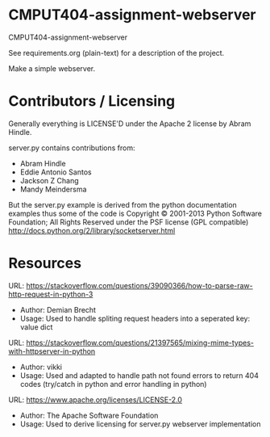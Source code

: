 CMPUT404-assignment-webserver
=============================

CMPUT404-assignment-webserver

See requirements.org (plain-text) for a description of the project.

Make a simple webserver.

Contributors / Licensing
========================

Generally everything is LICENSE'D under the Apache 2 license by Abram Hindle.

server.py contains contributions from:

* Abram Hindle
* Eddie Antonio Santos
* Jackson Z Chang
* Mandy Meindersma 

But the server.py example is derived from the python documentation
examples thus some of the code is Copyright © 2001-2013 Python
Software Foundation; All Rights Reserved under the PSF license (GPL
compatible) http://docs.python.org/2/library/socketserver.html


Resources
========================


URL: https://stackoverflow.com/questions/39090366/how-to-parse-raw-http-request-in-python-3
* Author: Demian Brecht
* Usage: Used to handle spliting request headers into a seperated key: value dict


URL: https://stackoverflow.com/questions/21397565/mixing-mime-types-with-httpserver-in-python
* Author: vikki
* Usage: Used and adapted to handle path not found errors to return 404 codes (try/catch in python and error handling in python)


URL: https://www.apache.org/licenses/LICENSE-2.0
* Author: The Apache Software Foundation
* Usage: Used to derive licensing for server.py webserver implementation

